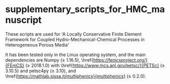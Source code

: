 # supplementary_scripts_for_HMC_manuscript
These scripts are used for 'A Locally Conservative Finite Element Framework for Coupled Hydro-Mechanical-Chemical Processes in Heterogeneous Porous Media'

It has been tested only in the Linux operating system, and the main dependencies are Numpy ($\ge$ 1.16.5), \href{https://fenicsproject.org/}{FEniCS} ($\ge$ 2018.1.0) with  \href{https://www.mcs.anl.gov/petsc/}{PETSc} ($\ge$ 3.10.5) and petsc4py ($\ge$ 3.10), and \href{https://mathlab.sissa.it/multiphenics}{multiphenics} ($\ge$ 0.2.0).
